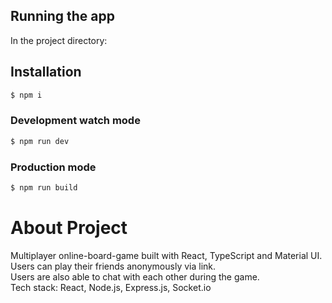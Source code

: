 ## Running the app
In the project directory:

## Installation
```bash
$ npm i
```

### Development watch mode
```bash
$ npm run dev
```

### Production mode
```bash
$ npm run build
```

# About Project
Multiplayer online-board-game built with React, TypeScript and Material UI. \
Users can play their friends anonymously via link. \
Users are also able to chat with each other during the game. \
Tech stack: React, Node.js, Express.js, Socket.io 